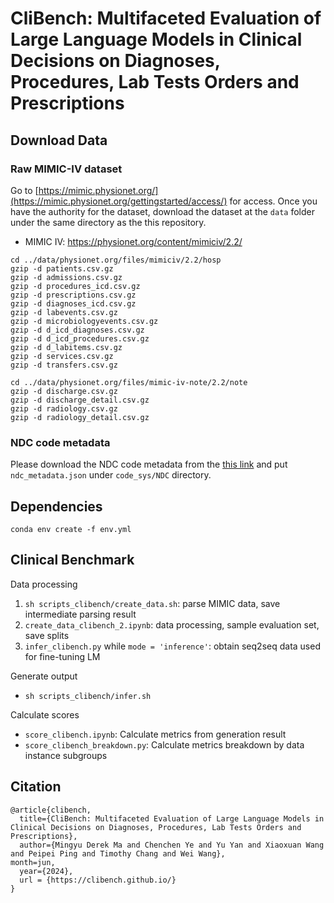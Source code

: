 # CliBench: Multifaceted Evaluation of Large Language Models in Clinical Decisions on Diagnoses, Procedures, Lab Tests Orders and Prescriptions

## Download Data
### Raw MIMIC-IV dataset
Go to [https://mimic.physionet.org/](https://mimic.physionet.org/gettingstarted/access/) for access. Once you have the authority for the dataset, download the dataset at the `data` folder under the same directory as the this repository.

- MIMIC IV: https://physionet.org/content/mimiciv/2.2/

```
cd ../data/physionet.org/files/mimiciv/2.2/hosp
gzip -d patients.csv.gz
gzip -d admissions.csv.gz
gzip -d procedures_icd.csv.gz
gzip -d prescriptions.csv.gz
gzip -d diagnoses_icd.csv.gz
gzip -d labevents.csv.gz
gzip -d microbiologyevents.csv.gz
gzip -d d_icd_diagnoses.csv.gz
gzip -d d_icd_procedures.csv.gz
gzip -d d_labitems.csv.gz
gzip -d services.csv.gz
gzip -d transfers.csv.gz
```
```
cd ../data/physionet.org/files/mimic-iv-note/2.2/note
gzip -d discharge.csv.gz
gzip -d discharge_detail.csv.gz
gzip -d radiology.csv.gz
gzip -d radiology_detail.csv.gz
```

### NDC code metadata

Please download the NDC code metadata from the [this link](https://drive.google.com/drive/folders/160wDdKE4mZUDeHjC0HhQaNs5igIJGoQY?usp=sharing) and put `ndc_metadata.json` under `code_sys/NDC` directory.

## Dependencies

```
conda env create -f env.yml
```

## Clinical Benchmark

Data processing
1. `sh scripts_clibench/create_data.sh`: parse MIMIC data, save intermediate parsing result
2. `create_data_clibench_2.ipynb`: data processing, sample evaluation set, save splits
3. `infer_clibench.py` while `mode = 'inference'`: obtain seq2seq data used for fine-tuning LM

Generate output
* `sh scripts_clibench/infer.sh`

Calculate scores
* `score_clibench.ipynb`: Calculate metrics from generation result
* `score_clibench_breakdown.py`: Calculate metrics breakdown by data instance subgroups

## Citation

```
@article{clibench,
  title={CliBench: Multifaceted Evaluation of Large Language Models in Clinical Decisions on Diagnoses, Procedures, Lab Tests Orders and Prescriptions},
  author={Mingyu Derek Ma and Chenchen Ye and Yu Yan and Xiaoxuan Wang and Peipei Ping and Timothy Chang and Wei Wang},
month=jun,
  year={2024},
  url = {https://clibench.github.io/}
}
```